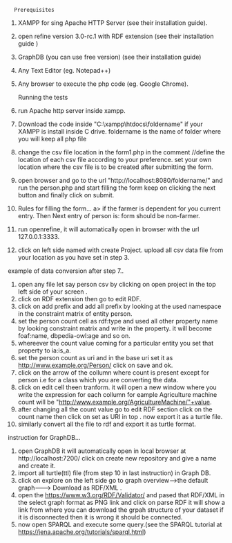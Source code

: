       Prerequisites
      
1. XAMPP for sing Apache HTTP Server (see their installation guide).
2. open refine version 3.0-rc.1 with RDF extension (see their installation guide )
3. GraphDB (you can use free version) (see their installation guide)
4. Any Text Editor (eg. Notepad++)
5. Any browser to execute the php code (eg. Google Chrome).

     Running the tests
     
1. run Apache http server inside xampp.
2. Download the code inside "C:\xampp\htdocs\foldername" if your XAMPP is install inside C drive. foldername is the name of folder where      you will keep all php file
3. change the csv file location in the form1.php in the comment //define the location of each csv file according to your preference.
   set your own location where the csv file is to be created after submitting the form.
4. open browser and go to the url "http://localhost:8080/foldername/" and run the person.php and start filling the form keep on clicking      the next button and finally click on submit.
5. Rules for filling the form...
   a> if the farmer is dependent for you current entry. Then Next entry of person is: form should be non-farmer.
6. run openrefine, it will automatically open in browser with the url 127.0.0.1:3333.
7. click on left side named with create Project. upload all csv data file from your location as you have set in step 3.
 
 example of data conversion after step 7..
 
1. open any file let say person csv by clicking on open project in the top left side of your screen .
2. click on RDF extension  then go to edit RDF.
3. click on add prefix and add all prefix by looking at the used namespace in the constraint matrix of entity person.
4. set the person count cell as rdf:type and used all other property name by looking constraint matrix and write in the property.
   it will become foaf:name, dbpedia-owl:age and so on.
5. whereever the count value coming for a particular entity you set that property to ia:is_a.
6. set the person count as uri and in the base uri set it as http://www.example.org/Person/ click on save and ok.
7. click on the arrow of the collumn where count is present except for person i.e for a class which you are converting the data.
8. click on edit cell theen tranform. it will open a new window where you write the expression for each collumn  for eample Agriculture machine count will be	"http://www.example.org/AgricultureMachine/"+value.
9. after changing all the count value  go to edit RDF section click on the count name then click on set as URI in top . now export it as a turtle file.
10. similarly convert all the file to rdf and export it as turtle format.

instruction for GraphDB...

1. open GraphDB it will automatically open in local browser at http://localhost:7200/ click on create new repository and give a name and   create it.
2. import all turtle(ttl) file (from step 10 in last instruction) in Graph DB.
3. click on explore on the left side go to graph overview-->the default graph---> Download as RDF/XML .
4. open the https://www.w3.org/RDF/Validator/ and pased that RDF/XML in the select graph format as PNG link and click on parse RDF it    will show a link from where you can download the grpah structure of your dataset if it is disconnected then it is wrong it should be connected.
5. now open SPARQL and execute some query.(see the SPARQL tutorial at https://jena.apache.org/tutorials/sparql.html)



 
